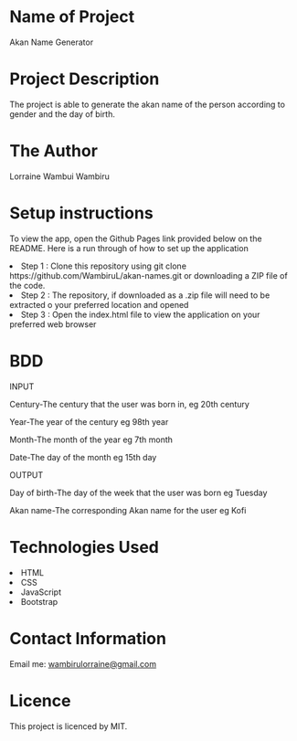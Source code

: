 # Name of Project
Akan Name Generator

# Project Description
The project is able to generate the akan name of the person according to gender and the day of birth.

# The Author
Lorraine Wambui Wambiru

# Setup instructions
To view the app, open the Github Pages link provided below on the README. Here is a run through of how to set up the application

<li> Step 1 : Clone this repository using git clone https://github.com/WambiruL/akan-names.git or downloading a ZIP file of the code.</li>
<li>Step 2 : The repository, if downloaded as a .zip file will need to be extracted o your preferred location and opened</li>
<li>Step 3 : Open the index.html file to view the application on your preferred web browser</li>

# BDD
INPUT
<p>Century-The century that the user was born in, eg 20th century</p>
<p>Year-The year of the century eg 98th year</p>
<p>Month-The month of the year eg 7th month</p>
<p>Date-The day of the month eg 15th day</p>
<p>OUTPUT</p>
<p>Day of birth-The day of the week that the user was born eg Tuesday</p>
<p>Akan name-The corresponding Akan name for the user eg Kofi</p>

# Technologies Used
<li>HTML</li>
<li>CSS</li>
<li>JavaScript</li>
<li>Bootstrap</li>

# Contact Information
Email me: wambirulorraine@gmail.com

# Licence
This project is licenced by MIT.
